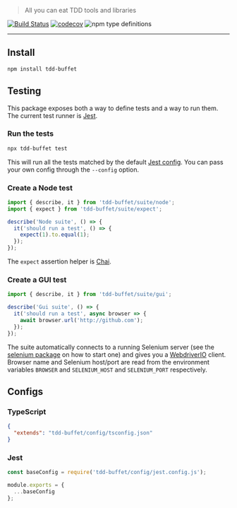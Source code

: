 > All you can eat TDD tools and libraries

[![Build Status](https://travis-ci.com/NiGhTTraX/tdd-buffet.svg?branch=master)](https://travis-ci.com/NiGhTTraX/tdd-buffet) [![codecov](https://codecov.io/gh/NiGhTTraX/tdd-buffet/branch/master/graph/badge.svg)](https://codecov.io/gh/NiGhTTraX/tdd-buffet) ![npm type definitions](https://img.shields.io/npm/types/tdd-buffet.svg)

----

## Install

```sh
npm install tdd-buffet
```


## Testing

This package exposes both a way to define tests and a way to run them. The current test runner is [Jest](https://jestjs.io).

### Run the tests

```sh
npx tdd-buffet test
```

This will run all the tests matched by the default [Jest config](#jest). You can pass your own config through the `--config` option.

### Create a Node test

```typescript
import { describe, it } from 'tdd-buffet/suite/node';
import { expect } from 'tdd-buffet/suite/expect';

describe('Node suite', () => {
  it('should run a test', () => {
    expect(1).to.equal(1); 
  });
});
```

The `expect` assertion helper is [Chai](https://www.chaijs.com/).

### Create a GUI test

```typescript
import { describe, it } from 'tdd-buffet/suite/gui';

describe('Gui suite', () => {
  it('should run a test', async browser => {
    await browser.url('http://github.com');
  });
});
```

The suite automatically connects to a running Selenium server (see the [selenium package](../selenium) on how to start one) and gives you a [WebdriverIO](https://webdriver.io) client. Browser name and Selenium host/port are read from the environment variables `BROWSER` and `SELENIUM_HOST` and `SELENIUM_PORT` respectively.


## Configs

### TypeScript

```json
{
  "extends": "tdd-buffet/config/tsconfig.json"
}
```

### Jest

```js
const baseConfig = require('tdd-buffet/config/jest.config.js');

module.exports = {
  ...baseConfig
};
```
